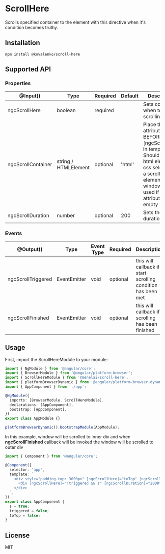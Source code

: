 # ScrollHere

Scrolls specified container to the element with this directive when it's condition becomes truthy.

## Installation

```
npm install @kovalenko/scroll-here
```

## Supported API

### Properties

| @Input() | Type | Required | Default | Description |
| --- | --- | --- | --- | --- |
| ngcScrollHere | boolean | required | | Sets condition when to start scrolling
| ngcScrollContainer | string / HTMLElement	| optional | 'html' | Place this attribute BEFORE [ngcScrollHere] in template. Should get a html element or css selector for a scrollable element; window will be used if this attribute is empty
| ngcScrollDuration | number | optional | 200 | Sets the scroll duration


### Events

| @Output() | Type | Event Type | Required | Description |
| --- | --- | --- | --- | --- |
| ngcScrollTriggered | EventEmitter | void | optional | this will callback if start scrolling condition has been met
| ngcScrollFinished | EventEmitter | void | optional | this will callback if scrolling has been finished

## Usage

First, import the ScrollHereModule to your module:

```typescript
import { NgModule } from '@angular/core';
import { BrowserModule } from '@angular/platform-browser';
import { ScrollHereModule } from '@menelai/scroll-here';
import { platformBrowserDynamic } from '@angular/platform-browser-dynamic';
import { AppComponent } from './app';

@NgModule({
  imports: [BrowserModule, ScrollHereModule],
  declarations: [AppComponent],
  bootstrap: [AppComponent],
})
export class AppModule {}

platformBrowserDynamic().bootstrapModule(AppModule);
```

In this example, window will be scrolled to inner div and when **ngcScrollFinished** callback will be invoked the window will be scrolled to outer div 

```typescript
import { Component } from '@angular/core';

@Component({
  selector: 'app',
  template: `
    <div style="padding-top: 3000px" [ngcScrollHere]="toTop" [ngcScrollDuration]="4000">
      <div [ngcScrollHere]="!triggered && s" [ngcScrollDuration]="2000" (ngcScrollTriggered)="triggered = true" (ngcScrollFinished)="toTop = true">Bottom</div>
    </div>
  `,
})
export class AppComponent {
  s = true;
  triggered = false;
  toTop = false;
}
```

## License

MIT
